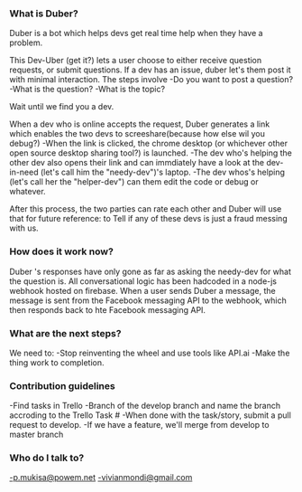 

### What is Duber? ###

Duber is a bot which helps devs get real time help when they have a problem. 

This Dev-Uber (get it?) lets a user choose to either receive question requests, or submit questions.
If a dev has an issue, duber let's them post it with minimal interaction. The steps involve
-Do you want to post a question?
-What is the question?
-What is the topic?

Wait until we find you a dev.

When a dev who is online accepts the request, Duber generates a link which enables the two devs to screeshare(because how else wil you debug?)
-When the link is clicked, the chrome desktop (or whichever other open source desktop sharing tool?) is launched.
-The dev who's helping the other dev also opens their link and can immdiately have a look at the dev-in-need (let's call him the "needy-dev")'s laptop.
-The dev whos's helping (let's call her the "helper-dev") can them edit the code or debug or whatever.

After this process, the two parties can rate each other and Duber will use that for future reference: to Tell if any of these devs is just a fraud messing
with us.

### How does it work now? ###

Duber 's responses have only gone as far as asking the needy-dev for what the question is. All conversational logic has been hadcoded in a node-js webhook hosted on firebase.
When a user sends Duber a message, the message is sent from the Facebook messaging API to the webhook, which then responds back to hte Facebook messaging API.

### What are the next steps? ###

We need to:
-Stop reinventing the wheel and use tools like API.ai
-Make the thing work to completion.

### Contribution guidelines ###

-Find tasks in Trello
-Branch of the develop branch and name the branch accroding to the Trello Task #
-When done with the task/story, submit a pull request to develop.
-If we have a feature, we'll merge from develop to master branch

### Who do I talk to? ###

-p.mukisa@powem.net
-vivianmondi@gmail.com